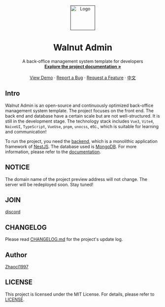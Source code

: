 <!-- PROJECT LOGO -->
<p align="center">
  <a href="">
    <img src="https://github.com/walnut-admin/walnut-admin-client/blob/main/public/logo.png" alt="Logo" width="80" height="80">
  </a>

  <h1 align="center">Walnut Admin</h1>
  <p align="center">
    A back-office management system template for developers
    <br />
    <a target="_blank" href="https://walnut-admin-doc.netlify.app/"><strong>Explore the project documentation »</strong></a>
    <br />
    <br />
    <a target="_blank" href="https://www.walnut-admin.com">View Demo</a>
    ·
    <a target="_blank" href="https://github.com/walnut-admin/walnut-admin-client/issues">Report a Bug</a>
    ·
    <a target="_blank" href="https://github.com/walnut-admin/walnut-admin-client/issues">Request a Feature</a>
    ·
    <a target="_blank" href="./README.zh_CN.md">中文</a>
  </p>

</p>

## Intro

Walnut Admin is an open-source and continuously optimized back-office management system template. The project focuses on the front end. The back end and database have a certain scale but are not well-structured. It is still in the development stage. The technology stack includes `Vue3`, `Vite4`, `NaiveUI`, `TypeScript`, `VueUse`, `pnpm`, `unocss`, etc., which is suitable for learning and communication!

To run the project, you need the [backend][walnut-admin-server], which is a monolithic application framework of [NestJS][nestjs-url]. The database used is [MongoDB](https://www.mongodb.com/). For more information, please refer to the [documentation][walnut-admin-doc].

## NOTICE

The domain name of the project preview address will not change. The server will be redeployed soon. Stay tuned!

## JOIN

[discord](https://discord.gg/kfVuasVXs2)

## CHANGELOG

Please read [CHANGELOG.md](./CHANGELOG.md) for the project's update log.

## Author

[Zhaocl1997][author-url]

## LICENSE

This project is licensed under the MIT License. For details, please refer to [LICENSE][license-url].

<!-- links -->

[author-url]: https://github.com/Zhaocl1997
[walnut-admin-client]: https://github.com/walnut-admin/walnut-admin-client
[walnut-admin-server]: https://github.com/walnut-admin/walnut-admin-server
[walnut-admin-doc]: https://walnut-admin-doc.netlify.app/
[license-url]: https://github.com/walnut-admin/walnut-admin-client/blob/main/LICENSE
[nestjs-url]: https://docs.nestjs.com/
